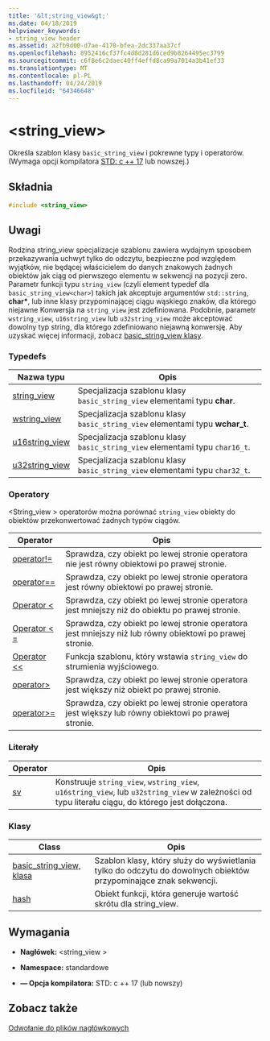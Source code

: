 ```yaml
---
title: '&lt;string_view&gt;'
ms.date: 04/18/2019
helpviewer_keywords:
- string_view header
ms.assetid: a2fb9d00-d7ae-4170-bfea-2dc337aa37cf
ms.openlocfilehash: 8952416cf37fc4d8d281d6ced9b8264495ec3799
ms.sourcegitcommit: c6f8e6c2daec40ff4effd8ca99a7014a3b41ef33
ms.translationtype: MT
ms.contentlocale: pl-PL
ms.lasthandoff: 04/24/2019
ms.locfileid: "64346648"
---
```

# <a name="ltstringviewgt"></a>&lt;string_view&gt;

Określa szablon klasy `basic_string_view` i pokrewne typy i operatorów. (Wymaga opcji kompilatora [STD: c ++ 17](../build/reference/std-specify-language-standard-version.md) lub nowszej.)

## <a name="syntax"></a>Składnia

```cpp
#include <string_view>
```

## <a name="remarks"></a>Uwagi

Rodzina string_view specjalizacje szablonu zawiera wydajnym sposobem przekazywania uchwyt tylko do odczytu, bezpieczne pod względem wyjątków, nie będącej właścicielem do danych znakowych żadnych obiektów jak ciąg od pierwszego elementu w sekwencji na pozycji zero. Parametr funkcji typu `string_view` (czyli element typedef dla `basic_string_view<char>`) takich jak akceptuje argumentów `std::string`, **char\***, lub inne klasy przypominającej ciągu wąskiego znaków, dla którego niejawne Konwersja na `string_view` jest zdefiniowana. Podobnie, parametr `wstring_view`, `u16string_view` lub `u32string_view` może akceptować dowolny typ string, dla którego zdefiniowano niejawną konwersję. Aby uzyskać więcej informacji, zobacz [basic_string_view klasy](../standard-library/basic-string-view-class.md).

### <a name="typedefs"></a>Typedefs

|Nazwa typu|Opis|
|-|-|
|[string_view](../standard-library/string-view-typedefs.md#string_view)|Specjalizacja szablonu klasy `basic_string_view` elementami typu **char**.|
|[wstring_view](../standard-library/string-view-typedefs.md#wstring_view)|Specjalizacja szablonu klasy `basic_string_view` elementami typu **wchar_t**.|
|[u16string_view](../standard-library/string-view-typedefs.md#u16string_view)|Specjalizacja szablonu klasy `basic_string_view` elementami typu `char16_t`.|
|[u32string_view](../standard-library/string-view-typedefs.md#u32string_view)|Specjalizacja szablonu klasy `basic_string_view` elementami typu `char32_t`.|

### <a name="operators"></a>Operatory

\<String_view > operatorów można porównać `string_view` obiekty do obiektów przekonwertować żadnych typów ciągów.

|Operator|Opis|
|-|-|
|[operator!=](../standard-library/string-view-operators.md#op_neq)|Sprawdza, czy obiekt po lewej stronie operatora nie jest równy obiektowi po prawej stronie.|
|[operator==](../standard-library/string-view-operators.md#op_eq_eq)|Sprawdza, czy obiekt po lewej stronie operatora jest równy obiektowi po prawej stronie.|
|[Operator <](../standard-library/string-view-operators.md#op_lt)|Sprawdza, czy obiekt po lewej stronie operatora jest mniejszy niż do obiektu po prawej stronie.|
|[Operator < =](../standard-library/string-view-operators.md#op_lt_eq)|Sprawdza, czy obiekt po lewej stronie operatora jest mniejszy niż lub równy obiektowi po prawej stronie.|
|[Operator <\<](../standard-library/string-view-operators.md#op_lt_lt)|Funkcja szablonu, który wstawia `string_view` do strumienia wyjściowego.|
|[operator>](../standard-library/string-view-operators.md#op_gt)|Sprawdza, czy obiekt po lewej stronie operatora jest większy niż obiekt po prawej stronie.|
|[operator>=](../standard-library/string-view-operators.md#op_gt_eq)|Sprawdza, czy obiekt po lewej stronie operatora jest większy lub równy obiektowi po prawej stronie.|

### <a name="literals"></a>Literały

|Operator|Opis|
|-|-|
|[sv](../standard-library/string-view-operators.md#op_sv)|Konstruuje `string_view`, `wstring_view`, `u16string_view`, lub `u32string_view` w zależności od typu literału ciągu, do którego jest dołączona.|

### <a name="classes"></a>Klasy

|Class|Opis|
|-|-|
|[basic_string_view, klasa](../standard-library/basic-string-view-class.md)|Szablon klasy, który służy do wyświetlania tylko do odczytu do dowolnych obiektów przypominające znak sekwencji.|
|[hash](string-view-hash.md)|Obiekt funkcji, która generuje wartość skrótu dla string_view.|

## <a name="requirements"></a>Wymagania

- **Nagłówek:** \<string_view >

- **Namespace:** standardowe

- **— Opcja kompilatora:** STD: c ++ 17 (lub nowszy)

## <a name="see-also"></a>Zobacz także

[Odwołanie do plików nagłówkowych](../standard-library/cpp-standard-library-header-files.md)<br/>
